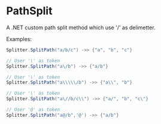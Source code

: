 PathSplit
=========

A .NET custom path split method which use '/' as delimetter.

Examples:
```c#
Splitter.SplitPath("a/b/c") ->> {"a", "b", "c"}
```
```c#
// User '\' as token
Splitter.SplitPath("a\/b") ->> {"a/b"}
```
```c#
// User '\' as token
Splitter.SplitPath("a\\\\\/b") ->> {"a\\", "b"}
```
```c#
// User '\' as token
Splitter.SplitPath("a\//b/c\\") ->> {"a/", "b", "c\"}
```
```c#
// User '@' as token
Splitter.SplitPath("a@/b",'@') ->> {"a/b"}
```

